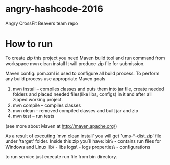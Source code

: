 # angry-hashcode-2016
Angry CrossFit Beavers team repo

# How to run
To create zip this project you need Maven build tool and run command from workspace
mvn clean install
It will produce zip file for submission.

Maven config:
pom.xml is used to configure all build process.
To perform any build process use appropriate Maven goals

1.  mvn install – compiles classes and puts them into jar file, create needed folders and placed needed files(like libs, configs) in it and after all zipped working project.
1.  mvn compile – compiles classes
2.	mvn clean – removed compiled classes and built jar and zip
3.	mvn test – run tests

(see more about Maven at http://maven.apache.org/)

As a result of executing 'mvn clean install' you will get 'ums-*-dist.zip' file under 'target' folder. 
Inside this zip you`ll have:
bin\ - contains run files for Windows and Linux 
lib\ - libs
logs\ - logs
properties\ - configurations

to run service just execute run file from bin directory.

